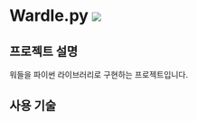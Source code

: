 <h1> Wardle.py <a href="https://github.com/dongcheolpark/Wardle.py/blob/master/LICENSE"> <img src="https://img.shields.io/badge/license-MIT-4aaa4a"></a></h1>

## 프로젝트 설명

워들을 파이썬 라이브러리로 구현하는 프로젝트입니다.

## 사용 기술


